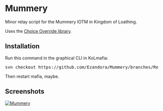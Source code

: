 Mummery
=====
Minor relay script for the Mummery IOTM in Kingdom of Loathing.

Uses the [Choice Override library](https://github.com/Ezandora/Choice-Override).

Installation
----------------
Run this command in the graphical CLI in KoLmafia:
<pre>
svn checkout https://github.com/Ezandora/Mummery/branches/Release/
</pre>
Then restart mafia, maybe.

Screenshots
----------------
[![Mummery](https://raw.github.com/Ezandora/Mummery/master/Images/mummery.png)](https://raw.github.com/Ezandora/Mummery/master/Images/mummery.png)